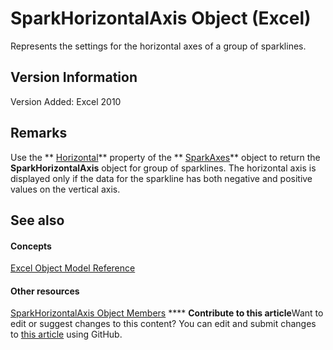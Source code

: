 
# SparkHorizontalAxis Object (Excel)

Represents the settings for the horizontal axes of a group of sparklines.


## Version Information

Version Added: Excel 2010 


## Remarks

Use the  ** [Horizontal](7519ca71-d22f-2312-b0ae-0defa3ff1991.md)** property of the ** [SparkAxes](bcd36a3c-772e-3317-b22e-27447ce23e5b.md)** object to return the **SparkHorizontalAxis** object for group of sparklines. The horizontal axis is displayed only if the data for the sparkline has both negative and positive values on the vertical axis.


## See also


#### Concepts


 [Excel Object Model Reference](11ea8598-8a20-92d5-f98b-0da04263bf2c.md)
#### Other resources


 [SparkHorizontalAxis Object Members](b9dfd1d4-a181-5d4b-b6ae-104827baf2f5.md)
****   **Contribute to this article**Want to edit or suggest changes to this content? You can edit and submit changes to  [this article](https://github.com/jhershey00/VBA_Excel_Test/OpenXMLCon/articles/2926cb18-c3a2-6a09-16da-ccec15c7f391.md) using GitHub.

